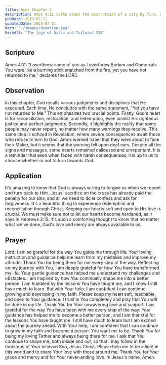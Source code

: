```yaml
---
title: Amos Chapter 4
description: Amos 4:11 talks about the destruction of a city by fire, as a warning to the people to turn back to the Lord and repent of their sins."
pubDate: 2023-07-11
updatedDate: 2023-07-11
hero: "./images/devotion.jpg"
heroAlt: "The logo of Astro and Tailwind CSS"
---
```


## Scripture

  

Amos 4:11: “I overthrew some of you as I overthrew Sodom and Gomorrah. You were like a burning stick snatched from the fire, yet you have not returned to me,” declares the LORD.
  

## Observation

In this chapter, God recalls various judgments and disciplines that He executed. Each time, He concludes with the same statement, "Yet you have not returned to Me." This emphasizes two crucial points. Firstly, God's heart is for reconciliation, restoration, and redemption, even amidst His righteous justice and perfect judgments. Secondly, it highlights the reality that some people may never repent, no matter how many warnings they receive. This same idea is echoed in Revelation, where severe consequences await those who refuse to turn to God. Amos warned Israel that they were about to face their Maker, but it seems that the warning fell upon deaf ears. Despite all the signs and messages, some hearts remained calloused and unrepentant. It is a reminder that even when faced with harsh consequences, it is up to us to choose whether or not to turn towards God.

## Application

It's amazing to know that God is always willing to forgive us when we repent and turn back to Him. Jesus' sacrifice on the cross has already paid the penalty for our sins, and all we need to do is confess and ask for forgiveness. It's a beautiful thing to experience redemption and reconciliation through Christ. Keeping our hearts soft and open to His love is crucial. We must make sure not to let our hearts become hardened, as it says in Hebrews 3:15. It's such a comforting thought to know that no matter what we've done, God's love and mercy are always available to us.


  

## Prayer

Lord, I am so grateful for the way You guide me through life. Your loving instruction and guidance help me learn from my mistakes and improve my attitude. Thank You for being there for me every step of the way. Reflecting on my journey with You, I am deeply grateful for how You have transformed my life. Your gentle guidance has helped me understand my challenges and obstacles. I am inspired by how You continually shape me into a better person. I am humbled by the lessons You have taught me, and I know I still have much to learn. But with Your help, I am confident I can continue growing and developing in my faith. Please keep my heart soft, teachable, and open to Your guidance. I trust in You completely and pray that You will be done in my life. Thank You for Your unwavering love and support. I am grateful for the way You have been with me every step of the way. Your guidance has helped me to become a better person, and I am thankful for the lessons You have taught me. I still have much to learn but I am excited about the journey ahead. With Your help, I am confident that I can continue to grow in my faith and become a person. You want me to be. Thank You for being my loving Father and always being there for me. I ask that You continue to shape me, both inside and out, so that I may follow in the footsteps of Your beloved Son, Jesus Christ. Please help me to be a light in this world and to share Your love with those around me. Thank You for Your grace and mercy and for Your never-ending love. In Jesus's name, Amen.
